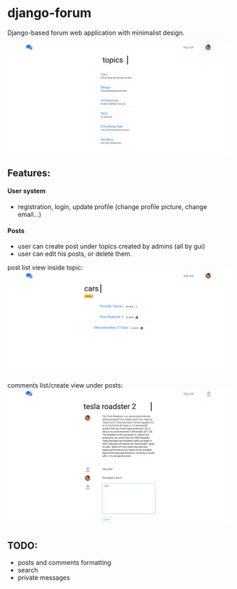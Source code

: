 # django-forum
Django-based forum web application with minimalist design.

![](screenshots/topics.png)

## Features:
#### User system
- registration, login, update profile (change profile picture, change email...)

#### Posts
- user can create post under topics created by admins (all by gui)
- user can edit his posts, or delete them.

post list view inside topic:
![](screenshots/topic.png)

comments list/create view under posts:
![](screenshots/post.png)

## TODO:

- posts and comments formatting
- search
- private messages
